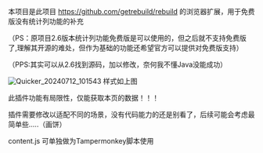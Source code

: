 本项目是此项目 https://github.com/getrebuild/rebuild 的浏览器扩展，用于免费版没有统计列功能的补充

（PS：原项目2.6版本统计列功能免费版是可以使用的，但之后就不支持免费版了,理解其开源的难处，但作为基础的功能还希望官方可以提供对免费版支持）

（PPS:其实可以从2.6找到源码，加以修改，奈何我不懂Java没能成功）

![Quicker_20240712_101543](https://github.com/user-attachments/assets/dbc5463e-03c3-479b-8893-f7ee614422b5)
样式如上图

此插件功能有局限性，仅能获取本页的数据！！！

插件需要修改以适配不同的场景，没有代码能力的还是别看了，后续可能会考虑最简单些.....（画饼）

content.js 可单独做为Tampermonkey脚本使用
